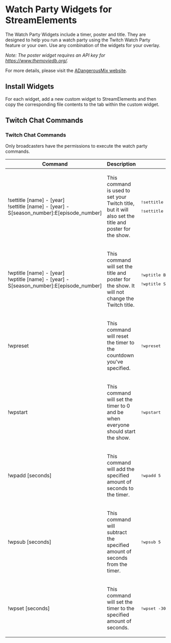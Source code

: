 # Watch Party Widgets for StreamElements

The Watch Party Widgets include a timer, poster and title. They are designed to help you run a watch party using the Twitch Watch Party feature or your own. Use any combination of the widgets for your overlay.

_Note: The poster widget requires an API key for <a href="https://www.themoviedb.org/">https://www.themoviedb.org/</a>._

For more details, please visit the [ADangerousMix website](https://adangerousmix.com/wp).

## Install Widgets

For each widget, add a new custom widget to StreamElements and then copy the corresponding file contents to the tab within the custom widget.

## Twitch Chat Commands

<h3>Twitch Chat Commands</h3>
<p>Only broadcasters have the permissions to execute the watch party commands.</p>
<table class="table-auto">
    <thead>
        <tr>
            <th>Command</th>
            <th>Description</th>
            <th>Example</th>
        </tr>
    </thead>
    <tbody>
        <tr>
            <td>!settitle [name] - [year]<br>!settitle [name] - [year] - S[season_number]:E[episode_number]</td>
            <td>
                <p>This command is used to set your Twitch title, but it will also set the title and poster for the show.</p>
            </td>
            <td>
                <pre>!settitle Batman - 1989</pre>
                <pre>!settitle Scrubs - 2005 - S1:E1</pre>
            </td>
        </tr>
        <tr>
            <td>!wptitle [name] - [year]<br>!wptitle [name] - [year] - S[season_number]:E[episode_number]</td>
            <td>
                <p>This command will set the title and poster for the show. It will not change the Twitch title.</p>
            </td>
            <td>
                <pre>!wptitle Batman - 1989</pre>
                <pre>!wptitle Scrubs - 2005 - S1:E1</pre>
            </td>
        </tr>
        <tr>
            <td>!wpreset</td>
            <td>
                <p>This command will reset the timer to the countdown you've specified.</p>
            </td>
            <td>
                <pre>!wpreset</pre>
            </td>
        </tr>
        <tr>
            <td>!wpstart</td>
            <td>
                <p>This command will set the timer to 0 and be when everyone should start the show.</p>
            </td>
            <td>
                <pre>!wpstart</pre>
            </td>
        </tr>
        <tr>
            <td>!wpadd [seconds]</td>
            <td>
                <p>This command will add the specified amount of seconds to the timer.</p>
            </td>
            <td>
                <pre>!wpadd 5</pre>
            </td>
        </tr>
        <tr>
            <td>!wpsub [seconds]</td>
            <td>
                <p>This command will subtract the specified amount of seconds from the timer.</p>
            </td>
            <td>
                <pre>!wpsub 5</pre>
            </td>
        </tr>
        <tr>
            <td>!wpset [seconds]</td>
            <td>
                <p>This command will set the timer to the specified amount of seconds.</p>
            </td>
            <td>
                <pre>!wpset -300</pre>
            </td>
        </tr>
    </tbody>
</table>